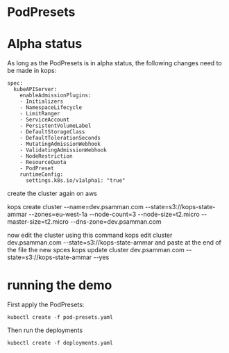 # PodPresets

# Alpha status
As long as the PodPresets is in alpha status, the following changes need to be made in kops:

```
spec:
  kubeAPIServer:
    enableAdmissionPlugins:
    - Initializers
    - NamespaceLifecycle
    - LimitRanger
    - ServiceAccount
    - PersistentVolumeLabel
    - DefaultStorageClass
    - DefaultTolerationSeconds
    - MutatingAdmissionWebhook
    - ValidatingAdmissionWebhook
    - NodeRestriction
    - ResourceQuota
    - PodPreset
    runtimeConfig:
      settings.k8s.io/v1alpha1: "true"

```
create the cluster again on aws

kops create cluster --name=dev.psamman.com --state=s3://kops-state-ammar --zones=eu-west-1a --node-count=3 --node-size=t2.micro --master-size=t2.micro --dns-zone=dev.psamman.com

now edit the cluster using this command 
kops edit cluster dev.psamman.com --state=s3://kops-state-ammar
and paste at the end of the file the new spces
kops update cluster dev.psamman.com --state=s3://kops-state-ammar --yes

# running the demo
First apply the PodPresets:
```
kubectl create -f pod-presets.yaml
```

Then run the deployments
```
kubectl create -f deployments.yaml
```
